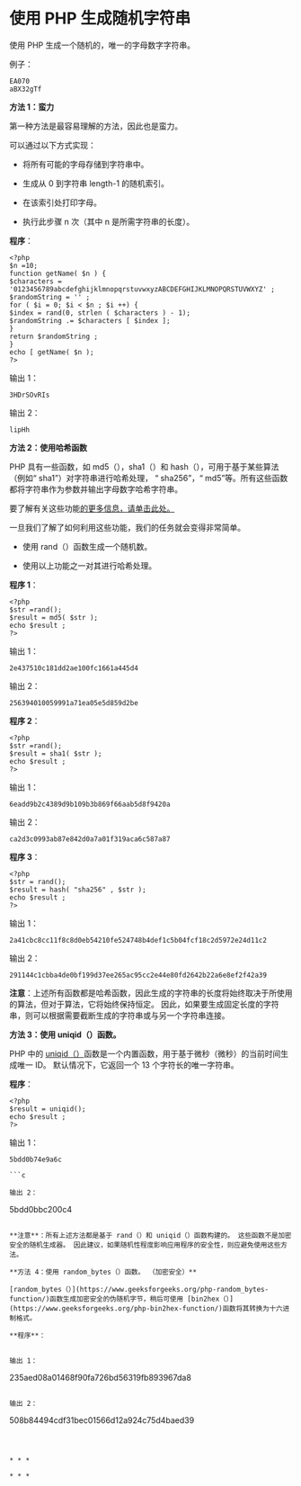 # 使用 PHP 生成随机字符串

使用 PHP 生成一个随机的，唯一的字母数字字符串。

例子：

```
EA070
aBX32gTf

```

**方法 1：蛮力**

第一种方法是最容易理解的方法，因此也是蛮力。

可以通过以下方式实现：

*   将所有可能的字母存储到字符串中。

*   生成从 0 到字符串 length-1 的随机索引。

*   在该索引处打印字母。

*   执行此步骤 n 次（其中 n 是所需字符串的长度）。

**程序**：

```
<?php
$n =10;
function getName( $n ) {
$characters = '0123456789abcdefghijklmnopqrstuvwxyzABCDEFGHIJKLMNOPQRSTUVWXYZ' ;
$randomString = '' ;
for ( $i = 0; $i < $n ; $i ++) {
$index = rand(0, strlen ( $characters ) - 1);
$randomString .= $characters [ $index ];
}
return $randomString ;
}
echo [ getName( $n );
?>
```

输出 1：

```
3HDrSOvRIs

```

输出 2：

```
lipHh

```

**方法 2：使用哈希函数**

PHP 具有一些函数，如 md5（），sha1（）和 hash（），可用于基于某些算法（例如“ sha1”）对字符串进行哈希处理， “ sha256”，“ md5”等。所有这些函数都将字符串作为参数并输出字母数字哈希字符串。

要了解有关这些功能[的更多信息，请单击此处。](https://www.geeksforgeeks.org/php-md5-sha1-hash-functions/)

一旦我们了解了如何利用这些功能，我们的任务就会变得非常简单。

*   使用 rand（）函数生成一个随机数。

*   使用以上功能之一对其进行哈希处理。

**程序 1**：

```
<?php
$str =rand();
$result = md5( $str );
echo $result ;
?>
```

输出 1：

```
2e437510c181dd2ae100fc1661a445d4

```

输出 2：

```
256394010059991a71ea05e5d859d2be

```

**程序 2**：

```
<?php
$str =rand();
$result = sha1( $str );
echo $result ;
?>
```

输出 1：

```
6eadd9b2c4389d9b109b3b869f66aab5d8f9420a

```

输出 2：

```
ca2d3c0993ab87e842d0a7a01f319aca6c587a87

```

**程序 3**：

```
<?php
$str = rand();
$result = hash( "sha256" , $str );
echo $result ;
?>
```

输出 1：

```
2a41cbc8cc11f8c8d0eb54210fe524748b4def1c5b04fcf18c2d5972e24d11c2

```

输出 2：

```
291144c1cbba4de0bf199d37ee265ac95cc2e44e80fd2642b22a6e8ef2f42a39

```

**注意**：上述所有函数都是哈希函数，因此生成的字符串的长度将始终取决于所使用的算法，但对于算法，它将始终保持恒定。 因此，如果要生成固定长度的字符串，则可以根据需要截断生成的字符串或与另一个字符串连接。

**方法 3：使用 uniqid（）函数。**

PHP 中的 [uniqid（）](https://www.geeksforgeeks.org/php-uniqid-function/)函数是一个内置函数，用于基于微秒（微秒）的当前时间生成唯一 ID。 默认情况下，它返回一个 13 个字符长的唯一字符串。

**程序**：

```
<?php
$result = uniqid();
echo $result ;
?>
```

输出 1：

```
5bdd0b74e9a6c 

```c

输出 2：

```
5bdd0bbc200c4   

```

**注意**：所有上述方法都是基于 rand（）和 uniqid（）函数构建的。 这些函数不是加密安全的随机生成器。 因此建议，如果随机性程度影响应用程序的安全性，则应避免使用这些方法。

**方法 4：使用 random_bytes（）函数。 （加密安全）**

[random_bytes（）](https://www.geeksforgeeks.org/php-random_bytes-function/)函数生成加密安全的伪随机字节，稍后可使用 [bin2hex（）](https://www.geeksforgeeks.org/php-bin2hex-function/)函数将其转换为十六进制格式。

**程序**：

```
<?php
$n = 20;
$result = bin2hex(random_bytes( $n ));
echo $result ;
?>
```

输出 1：

```
235aed08a01468f90fa726bd56319fb893967da8 

```

输出 2：

```
508b84494cdf31bec01566d12a924c75d4baed39 

```



* * *

* * *



